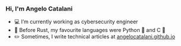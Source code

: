 ### Hi, I'm Angelo Catalani

- 💻 I’m currently working as cybersecurity engineer
- 🦀 Before Rust, my favourite languages were Python 🐍  and C 🦴
- ✏️ Sometimes, I write technical articles at [angelocatalani.github.io](https://angelocatalani.github.io/) 
